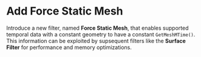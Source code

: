 # Add Force Static Mesh

Introduce a new filter, named **Force Static Mesh**, that enables supported
temporal data with a constant geometry to have a constant `GetMeshMTime()`.
This information can be exploited by supsequent filters like the **Surface
Filter** for performance and memory optimizations.
